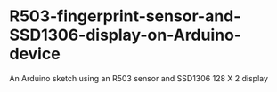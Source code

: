 # R503-fingerprint-sensor-and-SSD1306-display-on-Arduino-device
An Arduino sketch using an R503 sensor and SSD1306 128 X 2 display
